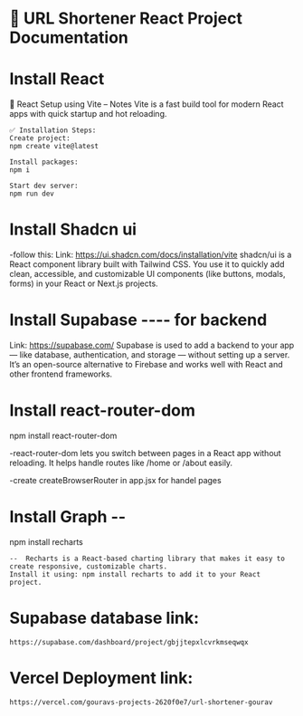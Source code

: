 # 🔗 URL Shortener React Project Documentation

# Install React
 🔹 React Setup using Vite – Notes
    Vite is a fast build tool for modern React apps with quick startup and hot reloading.

    ✅ Installation Steps:
    Create project:
    npm create vite@latest

    Install packages:
    npm i

    Start dev server:
    npm run dev

# Install Shadcn ui
  -follow this:
  Link: https://ui.shadcn.com/docs/installation/vite
  shadcn/ui is a React component library built with Tailwind CSS. You use it to quickly add clean, accessible, and customizable UI components (like buttons, modals, forms) in your React or Next.js projects.

# Install Supabase ---- for backend
  Link: https://supabase.com/
  Supabase is used to add a backend to your app — like database, authentication, and storage — without setting up a server. It’s an open-source alternative to Firebase and works well with React and other frontend frameworks.

# Install react-router-dom
  npm install react-router-dom

  -react-router-dom lets you switch between pages in a  React app without reloading. It helps handle routes  like /home or /about easily.

  -create createBrowserRouter in app.jsx for handel pages 


# Install Graph --
 npm install recharts

    --  Recharts is a React-based charting library that makes it easy to create responsive, customizable charts.
    Install it using: npm install recharts to add it to your React project.


# Supabase database link:
    https://supabase.com/dashboard/project/gbjjtepxlcvrkmseqwqx


# Vercel Deployment link:
    https://vercel.com/gouravs-projects-2620f0e7/url-shortener-gourav
    